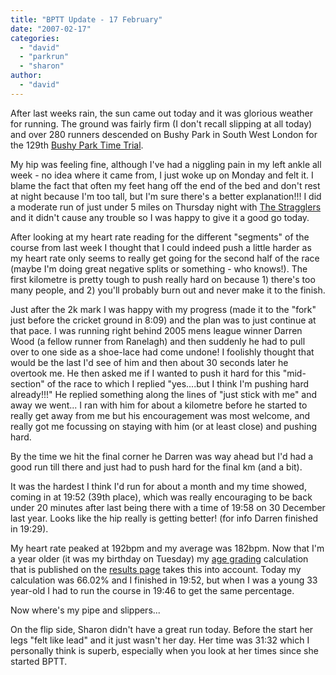 ```yaml
---
title: "BPTT Update - 17 February"
date: "2007-02-17"
categories: 
  - "david"
  - "parkrun"
  - "sharon"
author:
  - "david"
---
```


After last weeks rain, the sun came out today and it was glorious weather for running. The ground was fairly firm (I don't recall slipping at all today) and over 280 runners descended on Bushy Park in South West London for the 129th [Bushy Park Time Trial](http://bushy.parkrun.com).

My hip was feeling fine, although I've had a niggling pain in my left ankle all week - no idea where it came from, I just woke up on Monday and felt it. I blame the fact that often my feet hang off the end of the bed and don't rest at night because I'm too tall, but I'm sure there's a better explanation!!! I did a moderate run of just under 5 miles on Thursday night with [The Stragglers](http://www.stragglers.org) and it didn't cause any trouble so I was happy to give it a good go today.

After looking at my heart rate reading for the different "segments" of the course from last week I thought that I could indeed push a little harder as my heart rate only seems to really get going for the second half of the race (maybe I'm doing great negative splits or something - who knows!). The first kilometre is pretty tough to push really hard on because 1) there's too many people, and 2) you'll probably burn out and never make it to the finish.

Just after the 2k mark I was happy with my progress (made it to the "fork" just before the cricket ground in 8:09) and the plan was to just continue at that pace. I was running right behind 2005 mens league winner Darren Wood (a fellow runner from Ranelagh) and then suddenly he had to pull over to one side as a shoe-lace had come undone! I foolishly thought that would be the last I'd see of him and then about 30 seconds later he overtook me. He then asked me if I wanted to push it hard for this "mid-section" of the race to which I replied "yes....but I think I'm pushing hard already!!!" He replied something along the lines of "just stick with me" and away we went... I ran with him for about a kilometre before he started to really get away from me but his encouragement was most welcome, and really got me focussing on staying with him (or at least close) and pushing hard.

By the time we hit the final corner he Darren was way ahead but I'd had a good run till there and just had to push hard for the final km (and a bit).

It was the hardest I think I'd run for about a month and my time showed, coming in at 19:52 (39th place), which was really encouraging to be back under 20 minutes after last being there with a time of 19:58 on 30 December last year. Looks like the hip really is getting better! (for info Darren finished in 19:29).

My heart rate peaked at 192bpm and my average was 182bpm. Now that I'm a year older (it was my birthday on Tuesday) my [age grading](http://www.runningforfitness.org/faq/agegrading.php) calculation that is published on the [results page](http://bushy.parkrun.com/ukTimeTrials/bptt_results.aspx) takes this into account. Today my calculation was 66.02% and I finished in 19:52, but when I was a young 33 year-old I had to run the course in 19:46 to get the same percentage.

Now where's my pipe and slippers...

On the flip side, Sharon didn't have a great run today. Before the start her legs "felt like lead" and it just wasn't her day. Her time was 31:32 which I personally think is superb, especially when you look at her times since she started BPTT.
